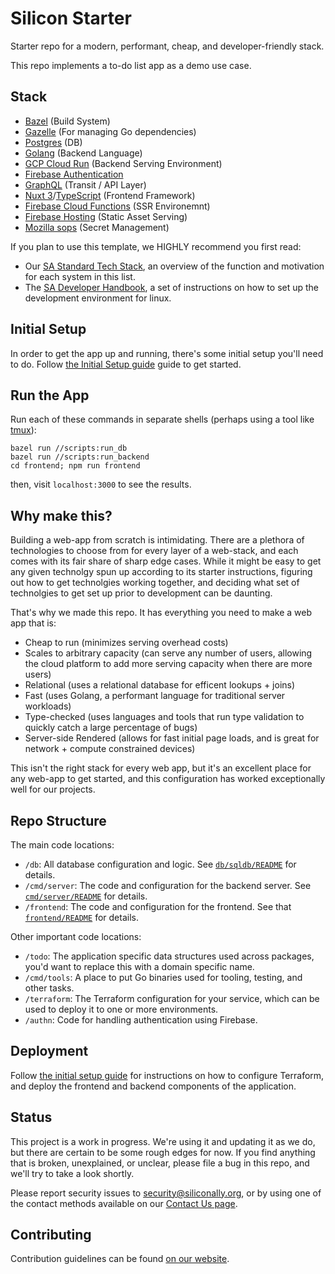 # Silicon Starter

Starter repo for a modern, performant, cheap, and developer-friendly stack.

This repo implements a to-do list app as a demo use case.

## Stack

- [Bazel](https://bazel.build/) (Build System)
- [Gazelle](https://github.com/bazelbuild/bazel-gazelle) (For managing Go dependencies)
- [Postgres](https://www.postgresql.org/) (DB)
- [Golang](https://go.dev/) (Backend Language)
- [GCP Cloud Run](https://cloud.google.com/run/) (Backend Serving Environment)
- [Firebase Authentication](https://firebase.google.com/docs/auth)
- [GraphQL](https://graphql.org/) (Transit / API Layer)
- [Nuxt 3](https://nuxt.com/)/[TypeScript](https://www.typescriptlang.org/) (Frontend Framework)
- [Firebase Cloud Functions](https://firebase.google.com/docs/functions/) (SSR Environemnt)
- [Firebase Hosting](https://firebase.google.com/docs/hosting) (Static Asset Serving)
- [Mozilla sops](https://github.com/mozilla/sops) (Secret Management)

If you plan to use this template, we HIGHLY recommend you first read:

- Our [SA Standard Tech Stack](https://siliconally.getoutline.com/s/7bb98b43-fa2c-43f5-ae3b-db4926a5036a), 
an overview of the function and motivation for each system in this list.
- The [SA Developer Handbook](https://siliconally.getoutline.com/s/d984f195-3e5e-410f-bce8-63676496661f), 
a set of instructions on how to set up the development environment for linux.

## Initial Setup

In order to get the app up and running, there's some initial setup you'll need
to do. Follow [the Initial Setup guide](INITIAL_SETUP.md) guide to get started.

## Run the App

Run each of these commands in separate shells (perhaps using a tool like [tmux](https://github.com/tmux/tmux)):

```
bazel run //scripts:run_db
bazel run //scripts:run_backend
cd frontend; npm run frontend
```

then, visit `localhost:3000` to see the results.

## Why make this?

Building a web-app from scratch is intimidating. There are a plethora of
technologies to choose from for every layer of a web-stack, and each comes with
its fair share of sharp edge cases. While it might be easy to get any given
technolgy spun up according to its starter instructions, figuring out how to
get technolgies working together, and deciding what set of technolgies to get
set up prior to development can be daunting.

That's why we made this repo. It has everything you need to make a web app that is:

- Cheap to run (minimizes serving overhead costs)
- Scales to arbitrary capacity (can serve any number of users, allowing the cloud platform to add more serving capacity when there are more users)
- Relational (uses a relational database for efficent lookups + joins)
- Fast (uses Golang, a performant language for traditional server workloads)
- Type-checked (uses languages and tools that run type validation to quickly catch a large percentage of bugs)
- Server-side Rendered (allows for fast initial page loads, and is great for network + compute constrained devices)

This isn't the right stack for every web app, but it's an excellent place for any web-app to get started,
and this configuration has worked exceptionally well for our projects.

## Repo Structure

The main code locations:

- `/db`: All database configuration and logic. See [`db/sqldb/README`](./db/sqldb/README.md) for details.
- `/cmd/server`: The code and configuration for the backend server. See [`cmd/server/README`](./cmd/server/README.md) for details.
- `/frontend`: The code and configuration for the frontend. See that [`frontend/README`](./frontend/README.md) for details.

Other important code locations:

- `/todo`: The application specific data structures used across packages, you'd want to replace this with a domain specific name.
- `/cmd/tools`: A place to put Go binaries used for tooling, testing, and other tasks.
- `/terraform`: The Terraform configuration for your service, which can be used to deploy it to one or more environments.
- `/authn`: Code for handling authentication using Firebase.

## Deployment

Follow [the initial setup guide](/INITIAL_SETUP.md) for instructions on how
to configure Terraform, and deploy the frontend and backend components of the
application.

## Status

This project is a work in progress. We're using it and updating it as we do,
but there are certain to be some rough edges for now. If you find anything that
is broken, unexplained, or unclear, please file a bug in this repo, and we'll
try to take a look shortly.

Please report security issues to security@siliconally.org, or by using one of
the contact methods available on our
[Contact Us page](https://siliconally.org/contact/).

## Contributing

Contribution guidelines can be found [on our website](https://siliconally.org/oss/contributor-guidelines).

